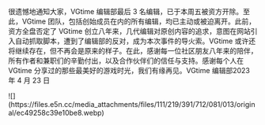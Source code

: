 <p>很遗憾地通知大家，VGtime 编辑部最后 3 名编辑，已于本周五被资方开除。至此，VGtime 团队，包括创始成员在内的所有编辑，均已主动或被迫离开。此前，资方全盘否定了 VGtime 创立八年来，几代编辑对原创内容的追求，意图在网站引入自动抓取脚本，遭到了编辑部的反对，成为本次事件的导火索。VGtime 或许还将继续存在，但不再会是原来的样子。在此，感谢每一位社区朋友八年来的陪伴，所有作者和兼职们的辛勤付出，以及合作伙伴们的信任与支持。感谢每个人在 VGtime 分享过的那些最美好的游戏时光，我们有缘再见。VGtime 编辑部2023 年 4 月 23 日</p>
![](https://files.e5n.cc/media_attachments/files/111/219/391/712/081/013/original/ec49258c39e10be8.webp)
